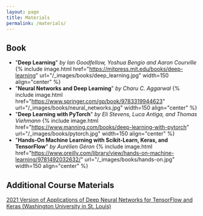 ```yaml
---
layout: page
title: Materials
permalink: /materials/
---
```

## Book
* "**Deep Learning**" *by Ian Goodfellow, Yoshua Bengio and Aaron Courville*
{% include image.html href="https://mitpress.mit.edu/books/deep-learning" url="/_images/books/deep_learning.jpg" width=150 align="center" %}
* "**Neural Networks and Deep Learning**" *by Charu C. Aggarwal*
{% include image.html href="https://www.springer.com/gp/book/9783319944623" url="/_images/books/neural_networks.jpg" width=150 align="center" %}
* "**Deep Learning with PyTorch**" *by Eli Stevens, Luca Antiga, and Thomas Viehmann*
{% include image.html href="https://www.manning.com/books/deep-learning-with-pytorch" url="/_images/books/pytorch.jpg" width=150 align="center" %}
* "**Hands-On Machine Learning with Scikit-Learn, Keras, and TensorFlow**" *by Aurélien Géron*
{% include image.html href="https://www.oreilly.com/library/view/hands-on-machine-learning/9781492032632/" url="/_images/books/hands-on.jpg" width=150 align="center" %}

## Additional Course Materials
[2021 Version of Applications of Deep Neural Networks for TensorFlow and Keras (Washington University in St. Louis)](https://www.youtube.com/playlist?list=PLjy4p-07OYzulelvJ5KVaT2pDlxivl_BN)
